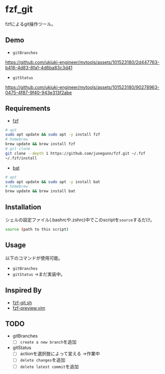 # fzf_git
fzfによるgit操作ツール。

## Demo
- `gitBranches`

https://github.com/ukiuki-engineer/mytools/assets/101523180/2d447763-b416-4d83-8fa1-4d6ba83c3d41

- `gitStatus`

https://github.com/ukiuki-engineer/mytools/assets/101523180/90278963-0475-4f87-9f40-943e313f2abe

## Requirements
- [fzf](https://github.com/junegunn/fzf)

```sh
# apt
sudo apt update && sudo apt -y install fzf
# homebrew
brew update && brew install fzf
# git clone
git clone --depth 1 https://github.com/junegunn/fzf.git ~/.fzf
~/.fzf/install
```

- [bat](https://github.com/sharkdp/bat)

```sh
# apt
sudo apt update && sudo apt -y install bat
# homebrew
brew update && brew install bat
```

## Installation
シェルの設定ファイル(.bashrcや.zshrc)中でこのscriptを`source`するだけ。

```sh
source (path to this script)
```

## Usage
以下のコマンドが使用可能。
- `gitBranches`
- `gitStatus`
→まだ実装中。

## Inspired By
- [fzf-git.sh](https://github.com/junegunn/fzf-git.sh)
- [fzf-preview.vim](https://github.com/yuki-yano/fzf-preview.vim)

## TODO
- gitBranches
  - [ ] `create a new branch`を追加
- gitStatus
  - [ ] actionを選択肢によって変える
  →作業中
  - [ ] `delete changes`を追加
  - [ ] `delete latest commit`を追加
